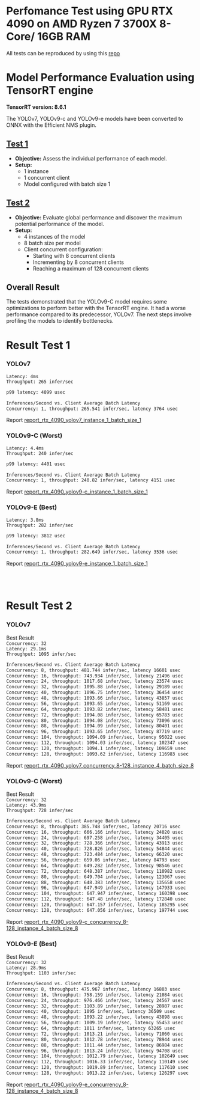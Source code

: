 # Perfomance Test using GPU RTX 4090 on AMD Ryzen 7 3700X 8-Core/ 16GB RAM

All tests can be reproduced by using this [repo](https://github.com/levipereira/triton-server-yolo-v7-v9)

# Model Performance Evaluation using TensorRT engine 

**TensorRT version: 8.6.1**

The YOLOv7, YOLOv9-c and YOLOv9-e models have been converted to ONNX with the Efficient NMS plugin.



## [Test 1](#result-test-1)

- **Objective:** Assess the individual performance of each model.
- **Setup:**
  - 1 instance
  - 1 concurrent client
  - Model configured with batch size 1

## [Test 2](#result-test-2)

- **Objective:** Evaluate global performance and discover the maximum potential performance of the model.
- **Setup:**
  - 4 instances of the model
  - 8 batch size per model
  - Client concurrent configuration:
    - Starting with 8 concurrent clients
    - Incrementing by 8 concurrent clients
    - Reaching a maximum of 128 concurrent clients

 ## Overall Result

The tests demonstrated that the YOLOv9-C model requires some optimizations to perform better with the TensorRT engine. It had a worse performance compared to its predecessor, YOLOv7. The next steps involve profiling the models to identify bottlenecks.



# Result Test 1

### YOLOv7

`Latency: 4ms` <br>
`Throughput: 265 infer/sec`

``` bash
p99 latency: 4099 usec

Inferences/Second vs. Client Average Batch Latency
Concurrency: 1, throughput: 265.541 infer/sec, latency 3764 usec
```
Report [report_rtx_4090_yolov7_instance_1_batch_size_1](report_rtx_4090_yolov7_instance_1_batch_size_1.txt)

### YOLOv9-C (Worst)

`Latency: 4.4ms` <br>
`Throughput: 240 infer/sec`

``` bash
p99 latency: 4401 usec

Inferences/Second vs. Client Average Batch Latency
Concurrency: 1, throughput: 240.82 infer/sec, latency 4151 usec
```
Report [report_rtx_4090_yolov9-c_instance_1_batch_size_1](report_rtx_4090_yolov9-c_instance_1_batch_size_1.txt)

### YOLOv9-E (Best)

`Latency: 3.8ms` <br>
`Throughput: 282 infer/sec`

``` bash
p99 latency: 3812 usec

Inferences/Second vs. Client Average Batch Latency
Concurrency: 1, throughput: 282.649 infer/sec, latency 3536 usec
```
Report [report_rtx_4090_yolov9-e_instance_1_batch_size_1](report_rtx_4090_yolov9-e_instance_1_batch_size_1.txt)


<br><br>
# Result Test 2


### YOLOv7
Best Result<br>
`Concurrency: 32`<br>
`Latency: 29.1ms` <br>
`Throughput: 1095 infer/sec`

``` bash
Inferences/Second vs. Client Average Batch Latency
Concurrency: 8, throughput: 481.744 infer/sec, latency 16601 usec
Concurrency: 16, throughput: 743.934 infer/sec, latency 21496 usec
Concurrency: 24, throughput: 1017.68 infer/sec, latency 23574 usec
Concurrency: 32, throughput: 1095.88 infer/sec, latency 29189 usec
Concurrency: 40, throughput: 1096.75 infer/sec, latency 36454 usec
Concurrency: 48, throughput: 1093.66 infer/sec, latency 43857 usec
Concurrency: 56, throughput: 1093.65 infer/sec, latency 51169 usec
Concurrency: 64, throughput: 1093.82 infer/sec, latency 58481 usec
Concurrency: 72, throughput: 1094.08 infer/sec, latency 65783 usec
Concurrency: 80, throughput: 1094.08 infer/sec, latency 73096 usec
Concurrency: 88, throughput: 1094.09 infer/sec, latency 80401 usec
Concurrency: 96, throughput: 1093.65 infer/sec, latency 87719 usec
Concurrency: 104, throughput: 1094.09 infer/sec, latency 95022 usec
Concurrency: 112, throughput: 1094.03 infer/sec, latency 102347 usec
Concurrency: 120, throughput: 1094.1 infer/sec, latency 109659 usec
Concurrency: 128, throughput: 1093.62 infer/sec, latency 116983 usec
```
Report [report_rtx_4090_yolov7_concurrency_8-128_instance_4_batch_size_8](report_rtx_4090_yolov7_concurrency_8-128_instance_4_batch_size_8.txt)

### YOLOv9-C (Worst)

Best Result<br>
`Concurrency: 32`<br>
`Latency: 43.9ms` <br>
`Throughput: 728 infer/sec`


``` bash
Inferences/Second vs. Client Average Batch Latency
Concurrency: 8, throughput: 385.748 infer/sec, latency 20716 usec
Concurrency: 16, throughput: 666.166 infer/sec, latency 24020 usec
Concurrency: 24, throughput: 697.258 infer/sec, latency 34405 usec
Concurrency: 32, throughput: 728.366 infer/sec, latency 43913 usec
Concurrency: 40, throughput: 728.826 infer/sec, latency 54844 usec
Concurrency: 48, throughput: 723.484 infer/sec, latency 66320 usec
Concurrency: 56, throughput: 659.06 infer/sec, latency 84793 usec
Concurrency: 64, throughput: 649.282 infer/sec, latency 98546 usec
Concurrency: 72, throughput: 648.387 infer/sec, latency 110982 usec
Concurrency: 80, throughput: 649.704 infer/sec, latency 123067 usec
Concurrency: 88, throughput: 648.383 infer/sec, latency 135658 usec
Concurrency: 96, throughput: 647.949 infer/sec, latency 147933 usec
Concurrency: 104, throughput: 647.947 infer/sec, latency 160398 usec
Concurrency: 112, throughput: 647.48 infer/sec, latency 172840 usec
Concurrency: 120, throughput: 647.157 infer/sec, latency 185295 usec
Concurrency: 128, throughput: 647.056 infer/sec, latency 197744 usec
```
Report [report_rtx_4090_yolov9-c_concurrency_8-128_instance_4_batch_size_8](report_rtx_4090_yolov9-c_concurrency_8-128_instance_4_batch_size_8.txt)

### YOLOv9-E (Best)

Best Result<br>
`Concurrency: 32`<br>
`Latency: 28.9ms` <br>
`Throughput: 1103 infer/sec`

``` bash
Inferences/Second vs. Client Average Batch Latency
Concurrency: 8, throughput: 475.967 infer/sec, latency 16803 usec
Concurrency: 16, throughput: 758.159 infer/sec, latency 21084 usec
Concurrency: 24, throughput: 976.466 infer/sec, latency 24567 usec
Concurrency: 32, throughput: 1103.89 infer/sec, latency 28987 usec
Concurrency: 40, throughput: 1095 infer/sec, latency 36509 usec
Concurrency: 48, throughput: 1093.22 infer/sec, latency 43898 usec
Concurrency: 56, throughput: 1009.19 infer/sec, latency 55453 usec
Concurrency: 64, throughput: 1011 infer/sec, latency 63265 usec
Concurrency: 72, throughput: 1013.21 infer/sec, latency 71060 usec
Concurrency: 80, throughput: 1012.78 infer/sec, latency 78944 usec
Concurrency: 88, throughput: 1011.44 infer/sec, latency 86984 usec
Concurrency: 96, throughput: 1013.24 infer/sec, latency 94708 usec
Concurrency: 104, throughput: 1012.79 infer/sec, latency 102649 usec
Concurrency: 112, throughput: 1016.33 infer/sec, latency 110149 usec
Concurrency: 120, throughput: 1019.89 infer/sec, latency 117610 usec
Concurrency: 128, throughput: 1013.22 infer/sec, latency 126297 usec
```
Report [report_rtx_4090_yolov9-e_concurrency_8-128_instance_4_batch_size_8](report_rtx_4090_yolov9-e_concurrency_8-128_instance_4_batch_size_8.txt)

 